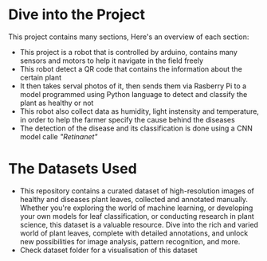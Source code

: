 # Dive into the Project
This project contains many sections, Here's an overview of each section:
* This project is a robot that is controlled by arduino, contains many sensors and motors to help it navigate in the field freely
* This robot detect a QR code that contains the information about the certain plant
* It then takes serval photos of it, then sends them via Rasberry Pi to a model programmed using Python language to detect and classify the plant as healthy or not
* This robot also collect data as humidity, light instensity and temperature, in order to help the farmer specify the cause behind the diseases
* The detection of the disease and its classification is done using a CNN model calle *"Retinanet"* 
# The Datasets Used
* This repository contains a curated dataset of high-resolution images of healthy and diseases plant leaves, collected and annotated manually. Whether you're exploring the world of machine learning, or developing your own models for leaf classification, or conducting research in plant science, this dataset is a valuable resource. Dive into the rich and varied world of plant leaves, complete with detailed annotations, and unlock new possibilities for image analysis, pattern recognition, and more.
* Check dataset folder for a visualisation of this dataset
